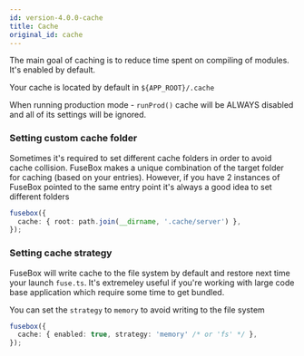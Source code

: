 ```yaml
---
id: version-4.0.0-cache
title: Cache
original_id: cache
---
```


The main goal of caching is to reduce time spent on compiling of modules. It's enabled by default.

Your cache is located by default in `${APP_ROOT}/.cache`

When running production mode - `runProd()` cache will be ALWAYS disabled and all of its settings will be ignored.

### Setting custom cache folder

Sometimes it's required to set different cache folders in order to avoid cache collision. FuseBox makes a unique
combination of the target folder for caching (based on your entries). However, if you have 2 instances of FuseBox
pointed to the same entry point it's always a good idea to set different folders

```ts
fusebox({
  cache: { root: path.join(__dirname, '.cache/server') },
});
```

### Setting cache strategy

FuseBox will write cache to the file system by default and restore next time your launch `fuse.ts`. It's extremeley
useful if you're working with large code base application which require some time to get bundled.

You can set the `strategy` to `memory` to avoid writing to the file system

```ts
fusebox({
  cache: { enabled: true, strategy: 'memory' /* or 'fs' */ },
});
```
